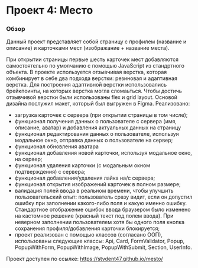 # Проект 4: Место

### Обзор
Данный проект представляет собой страницу с профилем (название и описание) и карточками мест (изображание + название места).

 При открытии страницы первые шесть карточек мест добавляются самостоятельно по умолчанию с помощью JavaScript из стандртного объекта. В проекте используется отзывчивая верстка, которая комбинирует в себе два подхода верстки: резиновая и адаптивная верстка. Для построения адаптивной верстки использовались брейкпоинты, на которых верстка могла сломаьться. Чтобы достичь отзывчивой верстки были использованы flex и grid layout. Основой дизайна послужил макет, который был выгружен в Figma.
Реализовано:
- загрузка карточек с сервера (при открытии страницы в том числе);
- функционал получения данных о пользователе с сервера (имя, описание, аватар) и добавления актуальных данных на страницу
- функционал редактирования данных о пользователе, используя модальное окно, отправка данных о пользователе на сервер;
- функционал обновления аватара
- функционал добавления новой карточки, используя модальное окно, на сервер;
- функционал удаления карточки (с модальным окном подтверждения) с сервера;
- функционал добавления/удаления лайка на/с сервера;
- функционал открытия изображений карточек в полном размере;
- валидация полей ввода в реальном времени, чтобы улучшить пользовательский опыт: пользователь сразу видит, если он допустил ошибку при заполнении какого-либо поля и какую именно ошибку. Стандартное отображение ошибок ввода браузером было изменено на кастомное решение (красный текст под полем ввода). При неверном заполнении пользователем хотя бы одного поля кнопка сохранения профиля/добавления карточки блокируется;
- проект реализован с помощью классов (согласано ООП), использованы следующие классы: Api, Card, FormValidator, Popup, PopupWithForm, PopupWithImage, PopupWithSubmit, Section, UserInfo.

Проект доступен по ссылке: https://stvdent47.github.io/mesto/